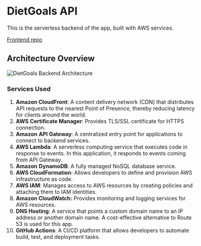 # DietGoals API

This is the serverless backend of the app, built with AWS services.

[Frontend repo](https://github.com/thejwuscript/dietgoals)

## Architecture Overview

![DietGoals Backend Architecture](https://github.com/thejwuscript/dietgoals-api/assets/88938117/c422632e-5156-44cf-bc28-d2a12d775f7d)


### Services Used

1. **Amazon CloudFront**: A content delivery network (CDN) that distributes API requests to the nearest Point of Presence, thereby reducing latency for clients around the world.
2. **AWS** **Certificate Manager**: Provides TLS/SSL certificate for HTTPS connection.
3. **Amazon** **API Gateway**: A centralized entry point for applications to connect to backend services.
4. **AWS Lambda**: A serverless computing service that executes code in response to events. In this application, it responds to events coming from API Gateway.
5. **Amazon** **DynamoDB**: A fully managed NoSQL database service.
6. **AWS CloudFormation**: Allows developers to define and provision AWS infrastructure as code.
7. **AWS IAM**: Manages access to AWS resources by creating policies and attaching them to IAM identities.
8. **Amazon CloudWatch:** Provides monitoring and logging services for AWS resources.
9. **DNS Hosting**: A service that points a custom domain name to an IP address or another domain name. A cost-effective alternative to Route 53 is used for this app.
10. **GitHub Actions**: A CI/CD platform that allows developers to automate build, test, and deployment tasks.
